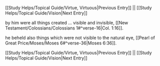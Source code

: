 [[Study Helps/Topical Guide/Virtue, Virtuous|Previous Entry]]  ||  [[Study Helps/Topical Guide/Vision|Next Entry]]

 by him were all things created ... visible and invisible, [[New Testament/Colossians/Colossians 1#^verse-16|Col. 1:16]].

 he beheld also things which were not visible to the natural eye, [[Pearl of Great Price/Moses/Moses 6#^verse-36|Moses 6:36]].

[[Study Helps/Topical Guide/Virtue, Virtuous|Previous Entry]]  ||  [[Study Helps/Topical Guide/Vision|Next Entry]]